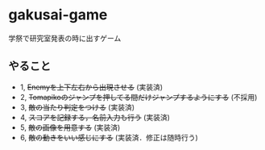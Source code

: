 # gakusai-game
学祭で研究室発表の時に出すゲーム

## やること
- 1, ~~Enemyを上下左右から出現させる~~ (実装済)
- 2, ~~Tomapikoのジャンプを押してる間だけジャンプするようにする~~ (不採用)
- 3, ~~敵の当たり判定をつける~~ (実装済)
- 4, ~~スコアを記録する，名前入力も行う~~ (実装済)
- 5, ~~敵の画像を用意する~~ (実装済)
- 6, ~~敵の動きをいい感じにする~~ (実装済．修正は随時行う)